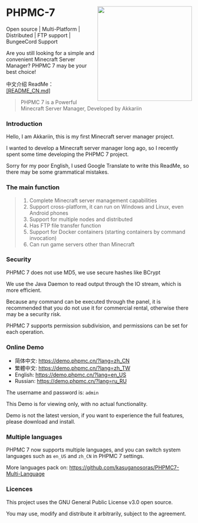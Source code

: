 # <img src="https://i.natfrp.org/3d939a311fe6bf031f25c4eeefda9c39.png" align="right" style="width: 256px">PHPMC-7
Open source | Multi-Platform | Distributed | FTP support | BungeeCord Support

Are you still looking for a simple and convenient Minecraft Server Manager? PHPMC 7 may be your best choice!

中文介绍 ReadMe：[[README_CN.md]](https://github.com/kasuganosoras/PHPMC7/blob/master/README_CN.md)

> PHPMC 7 is a Powerful Minecraft Server Manager, Developed by Akkariin

### Introduction
Hello, I am Akkariin, this is my first Minecraft server manager project.

I wanted to develop a Minecraft server manager long ago, so I recently spent some time developing the PHPMC 7 project.

Sorry for my poor English, I used Google Translate to write this ReadMe, so there may be some grammatical mistakes.

### The main function
> 1. Complete Minecraft server management capabilities
> 2. Support cross-platform, it can run on Windows and Linux, even Android phones
> 3. Support for multiple nodes and distributed
> 4. Has FTP file transfer function
> 5. Support for Docker containers (starting containers by command invocation)
> 6. Can run game servers other than Minecraft

### Security
PHPMC 7 does not use MD5, we use secure hashes like BCrypt

We use the Java Daemon to read output through the IO stream, which is more efficient.

Because any command can be executed through the panel, it is recommended that you do not use it for commercial rental, otherwise there may be a security risk.

PHPMC 7 supports permission subdivision, and permissions can be set for each operation.

### Online Demo
* 简体中文: https://demo.phpmc.cn/?lang=zh_CN
* 繁體中文: https://demo.phpmc.cn/?lang=zh_TW
* English: https://demo.phpmc.cn/?lang=en_US
* Russian: https://demo.phpmc.cn/?lang=ru_RU

The username and password is: `admin`

This Demo is for viewing only, with no actual functionality.

Demo is not the latest version, if you want to experience the full features, please download and install.

### Multiple languages
PHPMC 7 now supports multiple languages, and you can switch system languages such as `en_US` and `zh_CN` in PHPMC 7 settings.

More languages pack on: https://github.com/kasuganosoras/PHPMC7-Multi-Language

### Licences
This project uses the GNU General Public License v3.0 open source.

You may use, modify and distribute it arbitrarily, subject to the agreement.
